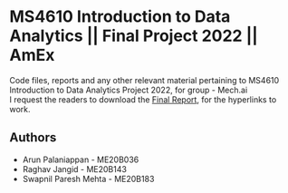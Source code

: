# MS4610 Introduction to Data Analytics || Final Project 2022 || AmEx

Code files, reports and any other relevant material pertaining to MS4610 Introduction to Data Analytics Project 2022, for group - Mech.ai  
I request the readers to download the [Final Report](https://github.com/ArunPalaniappan/IDA_mech.ai/blob/main/MS4610_mech_ai_final_report.pdf), for the hyperlinks to work.

## Authors  
- Arun Palaniappan - ME20B036   
- Raghav Jangid - ME20B143  
- Swapnil Paresh Mehta - ME20B183  
